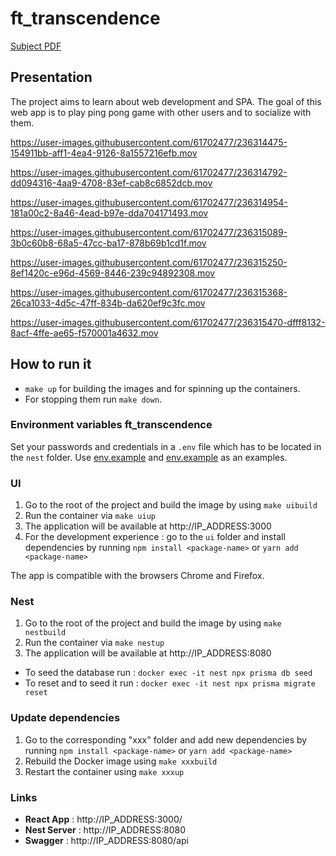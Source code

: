 # ft_transcendence

[Subject PDF](https://github.com/williamollio/ft_transcendence/blob/master/ressources/ft_transcendence.pdf)


## Presentation

The project aims to learn about web development and SPA. The goal of this web app is to play ping pong game with other users and to socialize with them.

https://user-images.githubusercontent.com/61702477/236314475-154911bb-aff1-4ea4-9126-8a1557216efb.mov

https://user-images.githubusercontent.com/61702477/236314792-dd094316-4aa9-4708-83ef-cab8c6852dcb.mov

https://user-images.githubusercontent.com/61702477/236314954-181a00c2-8a46-4ead-b97e-dda704171493.mov

https://user-images.githubusercontent.com/61702477/236315089-3b0c60b8-68a5-47cc-ba17-878b69b1cd1f.mov

https://user-images.githubusercontent.com/61702477/236315250-8ef1420c-e96d-4569-8446-239c94892308.mov

https://user-images.githubusercontent.com/61702477/236315368-26ca1033-4d5c-47ff-834b-da620ef9c3fc.mov

https://user-images.githubusercontent.com/61702477/236315470-dfff8132-8acf-4ffe-ae65-f570001a4632.mov

## How to run it

- `make up` for building the images and for spinning up the containers.
- For stopping them run `make down`.

### Environment variables ft_transcendence

Set your passwords and credentials in a `.env` file which has to be located in the `nest` folder.
Use [env.example](https://github.com/williamollio/ft_transcendence/blob/master/nest/env.example) and [env.example](https://github.com/williamollio/ft_transcendence/blob/master/env.example) as an examples.

### UI

1. Go to the root of the project and build the image by using `make uibuild`
2. Run the container via `make uiup`
3. The application will be available at http://IP_ADDRESS:3000
4. For the development experience : go to the `ui` folder and install dependencies by running `npm install <package-name>` or `yarn add <package-name>`

The app is compatible with the browsers Chrome and Firefox.

### Nest

1. Go to the root of the project and build the image by using `make nestbuild`
2. Run the container via `make nestup`
3. The application will be available at http://IP_ADDRESS:8080

- To seed the database run : `docker exec -it nest npx prisma db seed`
- To reset and to seed it run : `docker exec -it nest npx prisma migrate reset`

### Update dependencies

1. Go to the corresponding "xxx" folder and add new dependencies by running `npm install <package-name>` or `yarn add <package-name>`
2. Rebuild the Docker image using `make xxxbuild`
3. Restart the container using `make xxxup`

### Links

- **React App** : http://IP_ADDRESS:3000/
- **Nest Server** : http://IP_ADDRESS:8080
- **Swagger** : http://IP_ADDRESS:8080/api
